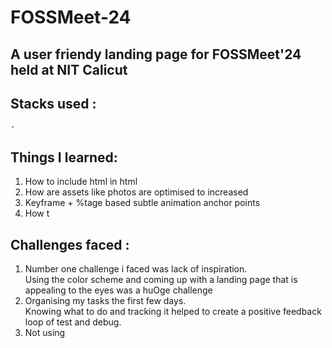 # FOSSMeet-24

## A user friendy landing page for FOSSMeet'24 held at NIT Calicut    
## Stacks used :
    - 

## Things I learned:

  1. How to include html in html
  2. How are assets like photos are optimised to increased
  3. Keyframe + %tage based subtle animation anchor points
  4. How t

## Challenges faced :
  1. Number one challenge i faced was lack of inspiration. </br> Using the color scheme and coming up with a landing page that is appealing to the eyes was a huOge challenge
  2. Organising my tasks the first few days. </br>   Knowing what to do and tracking it helped to create a positive feedback loop of test and debug.
  3. Not using
